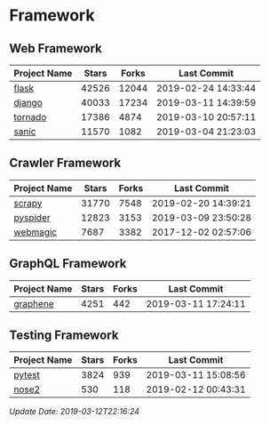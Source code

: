 # Framework

## Web Framework

| Project Name | Stars | Forks | Last Commit |
| ------------ | ----- | ----- | ----------- |
| [flask](https://github.com/pallets/flask) | 42526 | 12044 | 2019-02-24 14:33:44 |
| [django](https://github.com/django/django) | 40033 | 17234 | 2019-03-11 14:39:59 |
| [tornado](https://github.com/tornadoweb/tornado) | 17386 | 4874 | 2019-03-10 20:57:11 |
| [sanic](https://github.com/huge-success/sanic) | 11570 | 1082 | 2019-03-04 21:23:03 |

## Crawler Framework

| Project Name | Stars | Forks | Last Commit |
| ------------ | ----- | ----- | ----------- |
| [scrapy](https://github.com/scrapy/scrapy) | 31770 | 7548 | 2019-02-20 14:39:21 |
| [pyspider](https://github.com/binux/pyspider) | 12823 | 3153 | 2019-03-09 23:50:28 |
| [webmagic](https://github.com/code4craft/webmagic) | 7687 | 3382 | 2017-12-02 02:57:06 |

## GraphQL Framework

| Project Name | Stars | Forks | Last Commit |
| ------------ | ----- | ----- | ----------- |
| [graphene](https://github.com/graphql-python/graphene) | 4251 | 442 | 2019-03-11 17:24:11 |

## Testing Framework

| Project Name | Stars | Forks | Last Commit |
| ------------ | ----- | ----- | ----------- |
| [pytest](https://github.com/pytest-dev/pytest) | 3824 | 939 | 2019-03-11 15:08:56 |
| [nose2](https://github.com/nose-devs/nose2) | 530 | 118 | 2019-02-12 00:43:31 |

*Update Date: 2019-03-12T22:16:24*
